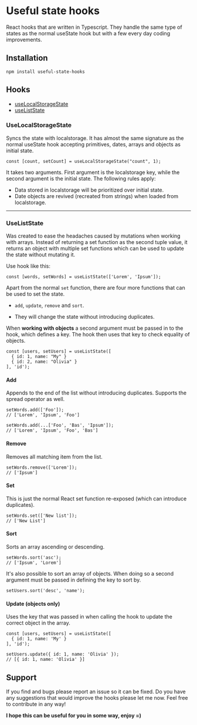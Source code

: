 # Useful state hooks

React hooks that are written in Typescript. They handle the same type of states as the normal useState hook but with a few every day coding improvements.

## Installation

```
npm install useful-state-hooks
```

## Hooks

- [useLocalStorageState ](#use-local-storage-state)
- [useListState](#use-list-state)

### UseLocalStorageState

Syncs the state with localstorage. It has almost the same signature as the normal useState hook accepting primitives, dates, arrays and objects as initial state.

```
const [count, setCount] = useLocalStorageState("count", 1);
```

It takes two arguments. First argument is the localstorage key, while the second argument is the initial state. The following rules apply:

- Data stored in localstorage will be prioritized over initial state.
- Date objects are revived (recreated from strings) when loaded from localstorage.

---

### UseListState

Was created to ease the headaches caused by mutations when working with arrays. Instead of returning a set function as the second tuple value, it returns an object with multiple set functions which can be used to update the state without mutating it.

Use hook like this:

```
const [words, setWords] = useListState(['Lorem', 'Ipsum']);
```

Apart from the normal `set` function, there are four more functions that can be used to set the state.

- `add`, `update`, `remove` and `sort`.

- They will change the state without introducing duplicates.

When **working with objects** a second argument must be passed in to the hook, which defines a key. The hook then uses that key to check equality of objects.

```
const [users, setUsers] = useListState([
  { id: 1, name: "My" }
  { id: 2, name: "Olivia" }
], 'id');
```

#### **Add**

Appends to the end of the list without introducing duplicates. Supports the spread operator as well.

```
setWords.add(['Foo']);
// ['Lorem', 'Ipsum', 'Foo']

setWords.add(...['Foo', 'Bas', 'Ipsum']);
// ['Lorem', 'Ipsum', 'Foo', 'Bas']
```

#### **Remove**

Removes all matching item from the list.

```
setWords.remove(['Lorem']);
// ['Ipsum']
```

#### **Set**

This is just the normal React set function re-exposed (which can introduce duplicates).

```
setWords.set(['New list']);
// ['New List']
```

#### **Sort**

Sorts an array ascending or descending.

```
setWords.sort('asc');
// ['Ipsum', 'Lorem']
```

It's also possible to sort an array of objects. When doing so a second argument must be passed in defining the key to sort by.

```
setUsers.sort('desc', 'name');
```

#### **Update (objects only)**

Uses the key that was passed in when calling the hook to update the correct object in the array.

```
const [users, setUsers] = useListState([
  { id: 1, name: 'My' }
], 'id');

setUsers.update({ id: 1, name: 'Olivia' });
// [{ id: 1, name: 'Olivia' }]
```

## Support

If you find and bugs please report an issue so it can be fixed. Do you have any suggestions that would improve the hooks please let me now. Feel free to contribute in any way!

**I hope this can be useful for you in some way, enjoy =)**
